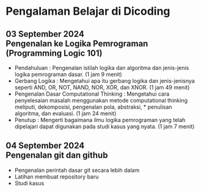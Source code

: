 # Pengalaman Belajar di Dicoding

03 September 2024 <br>
Pengenalan ke Logika Pemrograman (Programming Logic 101) <br>
--
* Pendahuluan : Pengenalan istilah logika dan algoritma dan jenis-jenis logika pemrograman dasar. (1 jam 9 menit) <br>
* Gerbang Logika : Mengetahui apa itu gerbang logika dan jenis-jenisnya seperti AND, OR, NOT, NAND, NOR, XOR, dan XNOR. (1 jam 49 menit) <br>
* Pengenalan Dasar Computational Thinking : Mengetahui cara penyelesaian masalah menggunakan metode computational thinking meliputi, dekomposisi, pengenalan pola, abstraksi, * penulisan algoritma, dan evaluasi. (1 jam 24 menit) <br>
* Penutup : Mengerti bagaimana ilmu logika pemrograman yang telah dipelajari dapat digunakan pada studi kasus yang nyata. (1 jam 7 menit)

04 September 2024 <br>
Pengenalan git dan github
--
* Pengenalan perintah dasar git secara lebih dalam <br>
* Latihan membuat repository baru <br>
* Studi kasus
